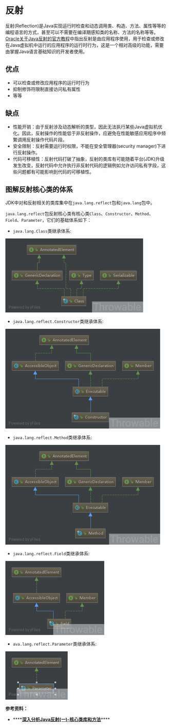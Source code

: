 # 反射

反射\(Reflection\)是Java实现运行时检查和动态调用类、构造、方法、属性等等的编程语言的方式，甚至可以不需要在编译期感知类的名称、方法的名称等等。[Oracle关于Java反射的官方教程](https://docs.oracle.com/javase/tutorial/reflect/index.html)中指出反射是由应用程序使用，用于检查或修改在Java虚拟机中运行的应用程序的运行时行为，这是一个相对高级的功能，需要由掌握Java语言基础知识的开发者使用。

## 优点

* 可以检查或修改应用程序的运行时行为
* 抑制修饰符限制直接访问私有属性
* 等等

## 缺点

* 性能开销：由于反射涉及动态解析的类型，因此无法执行某些Java虚拟机优化。因此，反射操作的性能低于非反射操作，应避免在性能敏感应用程序中频繁调用反射操作代码片段。
* 安全限制：反射需要运行时权限，不能在安全管理器\(security manager\)下进行反射操作。
* 代码可移植性：反射代码打破了抽象，反射的类库有可能随着平台\(JDK\)升级发生改变，反射代码中允许执行非反射代码的逻辑例如允许访问私有字段，这些问题都有可能影响到代码的可移植性。

## 图解反射核心类的体系

JDK中对和反射相关的类库集中在`java.lang.reflect`包和`java.lang`包中。

`java.lang.reflect`包反射核心类有核心类`Class`、`Constructor`、`Method`、`Field`、`Parameter`，它们的基础体系如下：

* `java.lang.Class`类继承体系:

![](../../.gitbook/assets/image%20%2864%29.png)

* `java.lang.reflect.Constructor`类继承体系:

![](../../.gitbook/assets/image%20%2859%29.png)

* `java.lang.reflect.Method`类继承体系:

![](../../.gitbook/assets/image%20%2862%29.png)

* `java.lang.reflect.Field`类继承体系:

![](../../.gitbook/assets/image%20%2868%29.png)

* `ava.lang.reflect.Parameter`类继承体系:

![](../../.gitbook/assets/image%20%2874%29.png)







**参考资料：**

* \*\*\*\*[**深入分析Java反射\(一\)-核心类库和方法**](https://www.cnblogs.com/throwable/p/12272229.html)\*\*\*\*

